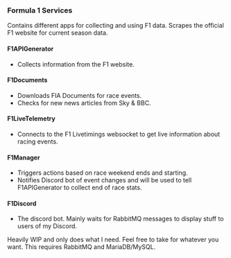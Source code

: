 ### Formula 1 Services

Contains different apps for collecting and using F1 data.
Scrapes the official F1 website for current season data.

#### F1APIGenerator
- Collects information from the F1 website.

#### F1Documents
- Downloads FIA Documents for race events.
- Checks for new news articles from Sky & BBC.

#### F1LiveTelemetry
- Connects to the F1 Livetimings websocket to get live information about racing events.

#### F1Manager
- Triggers actions based on race weekend ends and starting.
- Notifies Discord bot of event changes and will be used to tell F1APIGenerator to collect end of race stats.

#### F1Discord
- The discord bot. Mainly waits for RabbitMQ messages to display stuff to users of my Discord.

Heavily WIP and only does what I need. Feel free to take for whatever you want.
This requires RabbitMQ and MariaDB/MySQL.